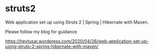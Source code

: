 # struts2
Web application set up using Struts 2 | Spring | Hibernate with Maven. 

Please follow my blog for guidance

https://heytusar.wordpress.com/2020/04/26/web-application-set-up-using-struts-2-spring-hibernate-with-maven/
